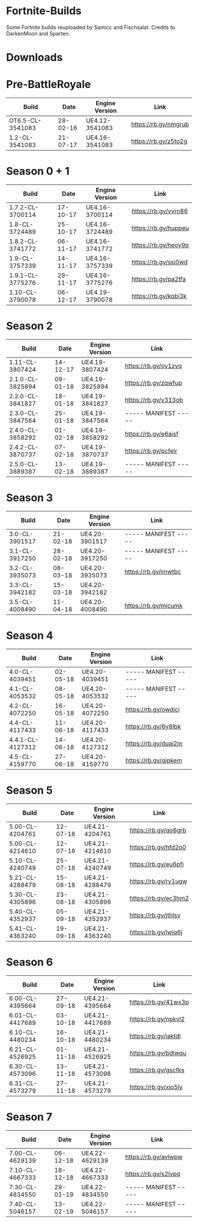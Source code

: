 # Fortnite-Builds
Some Fortnite builds reuploaded by Samicc and Fischsalat. 
Credits to DarkenMoon and Sparten.

# Downloads

# Pre-BattleRoyale
| Build                  	 | Date          	 | Engine Version	    |		    Link             |
| ------------------------------ | --------------------- | ------------------------ | ------------------------------ |
| OT6.5-CL-3541083        	 |  28-02-16	   	 | UE4.12-3541083	    |		https://rb.gy/nmgrub |
| 1.2-CL-3541083         	 |  21-07-17      	 | UE4.16-3541083	    |		https://rb.gy/z5to2g |

# Season 0 + 1
| Build                   	| Date          	 | Engine Version	    |		    Link             |
| ----------------------------- | ---------------------- | ------------------------ | ------------------------------ |
| 1.7.2-CL-3700114        	| 17-10-17      	 | UE4.16-3700114	    |	        https://rb.gy/vvrn86 |
| 1.8-CL-3724489          	| 25-10-17       	 | UE4.16-3724489	    |		https://rb.gy/huppeu |
| 1.8.2-CL-3741772        	| 06-11-17      	 | UE4.16-3741772	    |		https://rb.gy/heoy9p |
| 1.9-CL-3757339          	| 14-11-17       	 | UE4.16-3757339	    |		https://rb.gy/ssi0wd |
| 1.9.1-CL-3775276        	| 29-11-17       	 | UE4.16-3775276	    |		https://rb.gy/pa2tfa |
| 1.10-CL-3790078	  	| 06-12-17	   	 | UE4.19-3790078	    |		https://rb.gy/kqbi3k |
 
# Season 2
| Build                         | Date           	 |  Engine Version	    |		    Link             |
| ----------------------------- | ---------------------- | ------------------------ |------------------------------- |
| 1.11-CL-3807424         	| 14-12-17		 | UE4.19-3807424	    |		https://rb.gy/oy1zyq |
| 2.1.0-CL-3825894        	| 09-01-18	  	 | UE4.19-3825894	    |		https://rb.gy/zqwfup |
| 2.2.0-CL-3841827        	| 18-01-18	  	 | UE4.19-3841827	    |		https://rb.gy/v313ob |
| 2.3.0-CL-3847564        	| 25-01-18	  	 | UE4.19-3847564	    |		----- MANIFEST ----- |
| 2.4.0-CL-3858292        	| 01-02-18	  	 | UE4.19-3858292	    |		https://rb.gy/e6aisf |
| 2.4.2-CL-3870737        	| 07-02-18	  	 | UE4.19-3870737	    |		https://rb.gy/pcfeir |
| 2.5.0-CL-3889387        	| 13-02-18       	 | UE4.19-3889387	    |		----- MANIFEST ----- |

# Season 3
| Build                         | Date           	 |  Engine Version	    |		    Link             |
| ----------------------------- | ---------------------- | ------------------------ | ------------------------------ |
| 3.0-CL-3901517	 	| 21-02-18	   	 | UE4.20-3901517	    |		----- MANIFEST ----- |
| 3.1-CL-3917250	  	| 28-02-18       	 | UE4.20-3917250	    |		----- MANIFEST ----- |
| 3.2-CL-3935073	  	| 08-03-18       	 | UE4.20-3935073 	    | 		https://rb.gy/imwtbc |
| 3.3-CL-3942182          	| 15-03-18       	 | UE4.20-3942182           |                                |
| 3.5-CL-4008490          	| 11-04-18       	 | UE4.20-4008490	    | 		https://rb.gy/mjcumk |

# Season 4
| Build                         | Date           	 |  Engine Version	    |		    Link             |
| ----------------------------- | ---------------------- | ------------------------ | ------------------------------ |
| 4.0-CL-4039451          	| 02-05-18       	 | UE4.20-4039451	    |		----- MANIFEST ----- |
| 4.1-CL-4053532          	| 08-05-18       	 | UE4.20-4053532	    |		----- MANIFEST ----- |
| 4.2-CL-4072250          	| 16-05-18	 	 | UE4.20-4072250 	    | 		https://rb.gy/owdjci |
| 4.4-CL-4117433          	| 11-06-18       	 | UE4.20-4117433  	    |           https://rb.gy/6y8lbk |
| 4.4.1-CL-4127312        	| 14-06-18       	 | UE4.20-4127312 	    |		https://rb.gy/duaj2m |
| 4.5-CL-4159770          	| 27-06-18       	 | UE4.20-4159770 	    |		https://rb.gy/qjpkem |

# Season 5
| Build                         | Date           	 |  Engine Version	    |		    Link             |
| ----------------------------- | ---------------------- | ------------------------ | ------------------------------ |
| 5.00-CL-4204761  	  	| 12-07-18       	 | UE4.21-4204761	    |		https://rb.gy/qo6grb |
| 5.00-CL-4214610	  	| 12-07-18       	 | UE4.21-4214610	    |		https://rb.gy/hfd2o0 |
| 5.10-CL-4240749         	| 25-07-18       	 | UE4.21-4240749	    |		https://rb.gy/eu6pfi |
| 5.21-CL-4288479         	| 15-08-18       	 | UE4.21-4288479 	    |           https://rb.gy/ry1ugw |
| 5.30-CL-4305896         	| 23-08-18       	 | UE4.21-4305896	    |           https://rb.gy/ec3hm2 |
| 5.40-CL-4352937         	| 05-09-18       	 | UE4.21-4352937	    |		https://rb.gy/jthlsv |
| 5.41-CL-4363240         	| 19-09-18       	 | UE4.21-4363240	    |		https://rb.gy/lwjq6j |

# Season 6
| Build                         | Date           	 |  Engine Version	    |		    Link             |
| ----------------------------- | ---------------------- | ------------------------ | ------------------------------ |
| 6.00-CL-4395664         	| 27-09-18       	 | UE4.21-4395664	    |		https://rb.gy/41wx3p |
| 6.01-CL-4417689         	| 03-10-18       	 | UE4.21-4417689	    |           https://rb.gy/npkvl2 |
| 6.10-CL-4480234   	  	| 16-10-18       	 | UE4.21-4480234	    |		https://rb.gy/iaktdl |
| 6.21-CL-4526925         	| 01-11-18       	 | UE4.21-4526925	    |		https://rb.gy/bdlwqu |
| 6.30-CL-4573096         	| 13-11-18       	 | UE4.21-4573096	    |		https://rb.gy/gscfks |
| 6.31-CL-4573279      	  	| 27-11-18       	 | UE4.21-4573279	    |		https://rb.gy/xjo5ly |

# Season 7
| Build                         | Date           	 |  Engine Version	    |		    Link             |
| ----------------------------- | ---------------------- | ------------------------ | ------------------------------ |
| 7.00-CL-4629139         	| 06-12-18       	 | UE4.22-4629139	    |		https://rb.gy/aylwpw |
| 7.10-CL-4667333	       	| 18-12-18             	 | UE4.22-4667333	    |	https://rb.gy/s2lypq	  |
| 7.30-CL-4834550         	| 29-01-19       	 | UE4.22-4834550	    |		----- MANIFEST ----- |
| 7.40-CL-5046157         	| 13-02-19       	 | UE4.22-5046157	    |		----- MANIFEST ----- |
